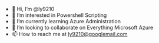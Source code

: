 - 👋 Hi, I’m @ly9210
- 👀 I’m interested in Powershell Scripting
- 🌱 I’m currently learning Azure Administration
- 💞️ I’m looking to collaborate on Everything Microsoft Azure
- 📫 How to reach me at ly9210@googlemail.com

<!---
ly9210/ly9210 is a ✨ special ✨ repository because its `README.md` (this file) appears on your GitHub profile.
You can click the Preview link to take a look at your changes.
--->
